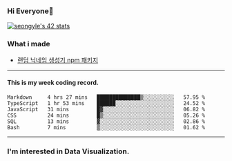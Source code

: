 ### Hi Everyone👋

[![seongyle's 42 stats](https://badge42.vercel.app/api/v2/cl260u6td000609l4p4inxynw/stats?cursusId=21&coalitionId=86)](https://github.com/JaeSeoKim/badge42)

### What i made

- [랜덤 닉네임 생성기 npm 패키지](https://www.npmjs.com/package/korean-random-names-generator)

---

#### This is my week coding record.

<!--START_SECTION:waka-->

```text
Markdown     4 hrs 27 mins   ██████████████▒░░░░░░░░░░   57.95 %
TypeScript   1 hr 53 mins    ██████░░░░░░░░░░░░░░░░░░░   24.52 %
JavaScript   31 mins         █▓░░░░░░░░░░░░░░░░░░░░░░░   06.82 %
CSS          24 mins         █▒░░░░░░░░░░░░░░░░░░░░░░░   05.26 %
SQL          13 mins         ▓░░░░░░░░░░░░░░░░░░░░░░░░   02.86 %
Bash         7 mins          ▒░░░░░░░░░░░░░░░░░░░░░░░░   01.62 %
```

<!--END_SECTION:waka-->
--- 

### I'm interested in Data Visualization.



<!--
**YeonSeong-Lee/YeonSeong-Lee** is a ✨ _special_ ✨ repository because its `README.md` (this file) appears on your GitHub profile.

Here are some ideas to get you started:

- 🔭 I’m currently working on ...
- 🌱 I’m currently learning ...
- 👯 I’m looking to collaborate on ...
- 🤔 I’m looking for help with ...
- 💬 Ask me about ...
- 📫 How to reach me: ...
- 😄 Pronouns: ...
- ⚡ Fun fact: ...
-->
